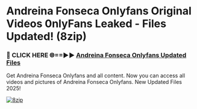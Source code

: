 # Andreina Fonseca Onlyfans Original Videos 0nlyFans Leaked - Files Updated! (8zip)

<h3>🔴 CLICK HERE 🌐==►► <a href="https://tinyurl.com/ehrbuxhb" rel="nofollow">Andreina Fonseca Onlyfans Updated Files</a></h3>

Get Andreina Fonseca Onlyfans and all content. Now you can access all videos and pictures of Andreina Fonseca Onlyfans. New Updated Files 2025!

[![8zip](https://i.imgur.com/lVYEuWS.gif)](https://tinyurl.com/ehrbuxhb)
